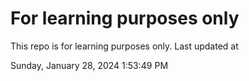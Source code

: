 # For learning purposes only
This repo is for learning purposes only.
Last updated at

Sunday, January 28, 2024 1:53:49 PM

